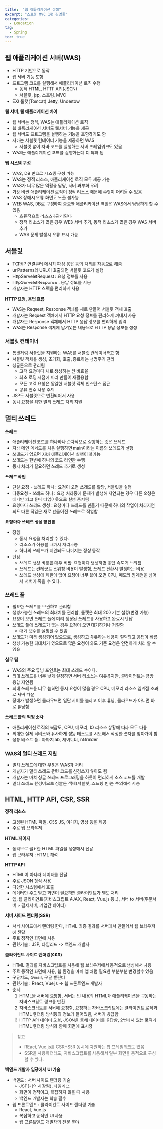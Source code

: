 ```yaml
---
title:  "웹 애플리케이션 이해"
excerpt: "스프링 MVC 1편 김영한"
categories:
  - Education
tag:
  - Spring
toc: true
---
```


## 웹 애플리케이션 서버(WAS)
- HTTP 기반으로 동작
- 웹 서버 기능 포함
- 프로그램 코드를 실행해서 애플리케이션 로직 수행
  * 동적 HTML, HTTP API(JSON)
  * 서블릿, jsp, 스프링, MVC
- EX) 톰캣(Tomcat) Jetty, Undertow


**웹 서버, 웹 애플리케이션 차이**
- 웹 서버는 정적, WAS는 애플리케이션 로직
- 웹 애플리케이션 서버도 웹서버 기능을 제공
- 웹 서버도 프로그램을 실행하는 기능을 포함하기도 함
- 자바는 서블릿 컨테이너 기능을 제공하면 WAS
  * 서블릿 없이 자바 코드를 실행하는 서버 프레임워크도 있음
- WAS는 애플리케이션 코드를 실행하는데 더 특화 됨

**웹 시스템 구성**
- WAS, DB 만으로 시스템 구성 가능
- WAS는 정적 리소스, 애플리케이션 로직 모두 제공 가능
- WAS가 너무 많은 역활을 담당, 서버 과부화 우려
- 가장 비싼 애플리케이션 로직이 정적 리소스 때문에 수행이 어려울 수 있음
- WAS 장애시 오류 화면도 노출 불가능
- WEB WAS, DB로 구성하여 중요한 애플리케이션 역활은 WAS에서 담당하게 할 수 있음
  * 효율적으로 리소스가관리된다
  * 정적 리소스가 많은 경우 WEB 서버 추가, 동적 리소스가 많은 경우 WAS 서버 추가
  * WAS 문제 발생시 오류 표시 가능
  

## 서블릿
- TCP/IP 연결부터 메시지 파싱 응답 등의 처리를 자동으로 해줌
- urlPatterns의 URL이 호출되면 서블릿 코드가 실행
- HttpServeletRequest : 요청 정보를 사용
- HttpServeletResponse : 응답 정보를 사용
- 개발자는 HTTP 스펙을 편리하게 사용

**HTTP 요청, 응답 흐름**
- WAS는 Request, Response 객체를 새로 만들어 서블릿 객체 호출
- 개발자는 Request 객체에서 HTTP 요청 정보를 편리하게 꺼내서 사용
- 개발자는 Response 객체에서 HTTP 응답 정보를 편리하게 입력
- WAS는 Response 객체에 담겨있는 내용으로 HTTP 응답 정보를 생성

### 서블릿 컨테이너
- 톰캣처럼 서블릿을 지원하는 WAS를 서블릿 컨테이너라고 함
- 서블릿 객체를 생성, 초기화, 호출, 종료하는 생명주기 관리
- 싱긅톤으로 관리됨
  * 고객 요청마다 새로 생성하는 건 비효율
  * 최초 로딩 시점에 미리 만들어 재활용함
  * 모든 고객 요청은 동일한 서블릿 객체 인스턴스 접근
  * 공유 변수 사용 주의
- JSP도 서블릿으로 변환되어서 사용
- 동시 요청을 위한 멀티 쓰레드 처리 지원

## 멀티 쓰레드

**쓰레드**
- 애플리케이션 코드를 하나하나 순차적으로 실행하는 것은 쓰레드
- 자바 메인 메서드를 처음 실행하면 main이라는 이름의 쓰레드가 실행
- 쓰레드가 없으면 자바 애플리케이션 실행이 불가능
- 쓰레드는 한번에 하나의 코드 라인만 수행
- 동시 처리가 필요하면 쓰레드 추가로 생성

**쓰레드 작업**
- 단일 요청 - 쓰레드 하나 : 요청이 오면 쓰레드를 할당, 서블릿을 실행
- 다중요청 - 쓰레드 하나 : 요청 처리중에 문제가 발생해 지연되는 경우 다른 요청은 대기만 되고 둘다 타입아웃으로 실행 중지됨
- 요청마다 쓰레드 생성 : 요청마다 쓰레드를 만들기 때문에 하나의 작업이 처리지연되도 다른 작업은 새로 만들어진 쓰레드로 작업함


**요청마다 쓰레드 생성 장단점**
- 장점
  * 동시 요청을 처리할 수 있다.
  * 리소스가 허용될 때까지 처리가능
  * 하나의 쓰레드가 지연되도 나머지는 정상 동작
- 단점
  * 쓰레드 생성 비용은 매우 비쌈, 요청마다 생성하면 응답 속도가 느려짐
  * 쓰레드는 컨테긋트 스위칭 비용이 발생함, 쓰레드 전환시 발생하는 비용
  * 쓰레드 생성에 제한이 없어 요청이 너무 많이 오면 CPU, 메모리 임계점을 넘어서 서버가 죽을 수 있다. 
  
### 쓰레드 풀
- 필요한 쓰레드를 보관하고 관리함
- 생성가능한 쓰레드의 최대치를 관리함, 톰캣은 최대 200 기본 설정(변경 가능)
- 요청이 오면 쓰레드 풀에 미리 생성된 쓰레드를 사용하고 완료시 반납
- 쓰레드 풀에 쓰레드가 없는 경우 요청이 오면 대기하거나 거절함
  * 대기 갯수를 설정할 수 있음
- 쓰레드가 미리 생성되어 있으므로, 생성하고 종룟하는 비용이 절약되고 응답이 빠름
- 생성 가능한 최대치가 있으므로 많은 요청이 와도 기존 요청은 안전하게 처리 할 수 있음

**실무 팁**
- WAS의 주요 튜닝 포인트는 최대 쓰레드 수이다.
- 최대 쓰레드를 너무 낮게 설정하면 서버 리소스는 여유롭지만, 클라이언트는 금방 응답 지연됨
- 최대 쓰레드를 너무 높히면 동시 요청이 많을 경우 CPU, 메모리 리소스 임계점 초과로 서버 다운
- 장애가 발생하면 클라우드면 일단 서버를 늘리고 이후 튜닝, 클라우드가 아니면 바로 튜닝함

**쓰레드 풀의 적정 숫자**
- 애플리케이션 로직의 복잡도, CPU, 메모리, IO 리소스 상황에 따라 모두 다름
- 최대한 실제 서비스와 유사하게 성능 테스트를 시도해서 적정한 숫자를 찾아가야 함
- 성능 테스트 툴 : 아파치 ab, 제이미터, nGrinder

### WAS의 멀티 쓰레드 지원
- 멀티 쓰레드에 대한 부분은 WAS가 처리
- 개발자가 멀티 쓰레드 관련 코드를 신경쓰지 않아도 됨
- 개발자는 마치 싱글 쓰레드 프로그래밍을 하듯이 편리하게 소스 코드를 개발
- 멀티 쓰레드 환경이므로 싱글톤 객체(서블릿, 스프링 빈)는 주의해서 사용


## HTML, HTTP API, CSR, SSR

**정적 리소스**
- 고정된 HTML 파일, CSS JS, 이미지, 영상 등을 제공
- 주로 웹 브라우저

**HTML 페이지**
- 동적으로 필요한 HTML 파일을 생성해서 전달
- 웹 브라우저 : HTML 해석

**HTTP API**
- HTML이 아니라 데이터를 전달
- 주로 JSON 형식 사용
- 다양한 시스템에서 호출
- 데이터만 주고 받고 화면이 필요하면 클라이언트가 별도 처리
- 앱, 웹 클라이언트(자바스크립트 AJAX, React, Vue.js 등..), 서버 to 서버(주문서버 > 결제서버, 기업간 데이터)


**서버 사이드 랜더링(SSR)**
- 서버 사이드에서 랜더링 한다, HTML 최종 결과를 서버에서 만들어서 웹 브라우저에 전달
- 주로 정적인 화면에 사용
- 관련기술 : JSP, 타임리프 -> 백엔드 개발자

**클라이언트 사이드 랜더링(CSR)**
- HTML 결과를 자바스크립트를 사용해 웹 브라우저에서 동적으로 생성해서 사용
- 주로 동적인 화면에 사용, 웹 환경을 마치 앱 처럼 필요한 부분부분 변경할수 있음
- 구글지도, Gmail, 구글 캘린더
- 관련기술 : React, Vue.js -> 웹 프론트엔드 개발자
- 순서
  1. HTML을 서버에 요청함, 서버는 빈 내용의 HTML과 애플리케이션을 구동하는 자바스크립트 링크를 반환
  1. 자바스크립트를 서버에 요청함, 요청하는 자바스크립트에는 클라이언트 로직과 HTML 랜더링 방식등의 정보가 들어있음, 서버가 응답함
  1. HTTP API 데이터 요청, JSON을 통해 데이터를 응답함, 2번에서 있는 로직과 HTML 랜더링 방식과 함께 화면에 표시함
  
>참고  
>- REact, Vue.js를 CSR+SSR 동시에 지원하는 웹 프레임워크도 있음  
>- SSR을 사용하더라도, 자바스크립트를 사용해서 일부 화면을 동적으로 구성할 수 있다.


**백엔드 개발자 입장에서 UI 기술**
- 백엔드 : 서버 사이드 렌더링 기술
  * JSP(거의 사장됨), 타임리프
  * 화면이 정적이고, 복잡하지 않을 때 사용
  * 백엔드 개발자는 학습 필수
- 웹 프론트엔드 : 클라이언트 사이드 렌더링 기술
  * React, Vue.js
  * 복잡하고 동적인 UI 사용
  * 웹 프론트엔드 개발자의 전문 분야
